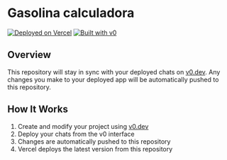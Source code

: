 # Gasolina calculadora

[![Deployed on Vercel](https://img.shields.io/badge/Deployed%20on-Vercel-black?style=for-the-badge&logo=vercel)](https://vercel.com/mariorodriguez255s-projects/v0-gasolina-calculadora)
[![Built with v0](https://img.shields.io/badge/Built%20with-v0.dev-black?style=for-the-badge)](https://v0.dev/chat/projects/2LfQH2DyQMI)

## Overview

This repository will stay in sync with your deployed chats on [v0.dev](https://v0.dev).
Any changes you make to your deployed app will be automatically pushed to this repository.


## How It Works

1. Create and modify your project using [v0.dev](https://v0.dev)
2. Deploy your chats from the v0 interface
3. Changes are automatically pushed to this repository
4. Vercel deploys the latest version from this repository
